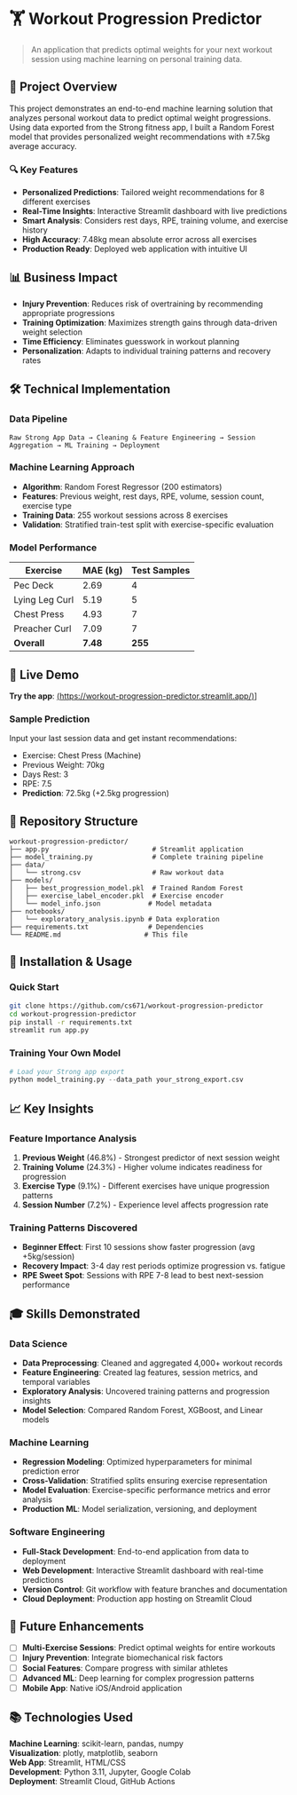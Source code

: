 # 🏋️ Workout Progression Predictor

> An application that predicts optimal weights for your next workout session using machine learning on personal training data.

## 🎯 Project Overview

This project demonstrates an end-to-end machine learning solution that analyzes personal workout data to predict optimal weight progressions. Using data exported from the Strong fitness app, I built a Random Forest model that provides personalized weight recommendations with ±7.5kg average accuracy.

### 🔍 Key Features
- **Personalized Predictions**: Tailored weight recommendations for 8 different exercises
- **Real-Time Insights**: Interactive Streamlit dashboard with live predictions  
- **Smart Analysis**: Considers rest days, RPE, training volume, and exercise history
- **High Accuracy**: 7.48kg mean absolute error across all exercises
- **Production Ready**: Deployed web application with intuitive UI

## 📊 Business Impact

- **Injury Prevention**: Reduces risk of overtraining by recommending appropriate progressions
- **Training Optimization**: Maximizes strength gains through data-driven weight selection
- **Time Efficiency**: Eliminates guesswork in workout planning
- **Personalization**: Adapts to individual training patterns and recovery rates

## 🛠️ Technical Implementation

### Data Pipeline
```
Raw Strong App Data → Cleaning & Feature Engineering → Session Aggregation → ML Training → Deployment
```

### Machine Learning Approach
- **Algorithm**: Random Forest Regressor (200 estimators)
- **Features**: Previous weight, rest days, RPE, volume, session count, exercise type
- **Training Data**: 255 workout sessions across 8 exercises
- **Validation**: Stratified train-test split with exercise-specific evaluation

### Model Performance
| Exercise | MAE (kg) | Test Samples |
|----------|----------|--------------|
| Pec Deck | 2.69 | 4 |
| Lying Leg Curl | 5.19 | 5 |
| Chest Press | 4.93 | 7 |
| Preacher Curl | 7.09 | 7 |
| **Overall** | **7.48** | **255** |

## 🚀 Live Demo

**Try the app**: [(https://workout-progression-predictor.streamlit.app/)](https://workout-progression-predictor2.streamlit.app/)]

### Sample Prediction
Input your last session data and get instant recommendations:
- Exercise: Chest Press (Machine)
- Previous Weight: 70kg
- Days Rest: 3
- RPE: 7.5
- **Prediction**: 72.5kg (+2.5kg progression)

## 📁 Repository Structure
```
workout-progression-predictor/
├── app.py                          # Streamlit application
├── model_training.py               # Complete training pipeline
├── data/
│   └── strong.csv                  # Raw workout data
├── models/
│   ├── best_progression_model.pkl  # Trained Random Forest
│   ├── exercise_label_encoder.pkl  # Exercise encoder
│   └── model_info.json            # Model metadata
├── notebooks/
│   └── exploratory_analysis.ipynb # Data exploration
├── requirements.txt               # Dependencies
└── README.md                     # This file
```

## 🔧 Installation & Usage

### Quick Start
```bash
git clone https://github.com/cs671/workout-progression-predictor
cd workout-progression-predictor
pip install -r requirements.txt
streamlit run app.py
```

### Training Your Own Model
```python
# Load your Strong app export
python model_training.py --data_path your_strong_export.csv
```

## 📈 Key Insights

### Feature Importance Analysis
1. **Previous Weight** (46.8%) - Strongest predictor of next session weight
2. **Training Volume** (24.3%) - Higher volume indicates readiness for progression  
3. **Exercise Type** (9.1%) - Different exercises have unique progression patterns
4. **Session Number** (7.2%) - Experience level affects progression rate

### Training Patterns Discovered
- **Beginner Effect**: First 10 sessions show faster progression (avg +5kg/session)
- **Recovery Impact**: 3-4 day rest periods optimize progression vs. fatigue
- **RPE Sweet Spot**: Sessions with RPE 7-8 lead to best next-session performance

## 🎓 Skills Demonstrated

### Data Science
- **Data Preprocessing**: Cleaned and aggregated 4,000+ workout records
- **Feature Engineering**: Created lag features, session metrics, and temporal variables
- **Exploratory Analysis**: Uncovered training patterns and progression insights
- **Model Selection**: Compared Random Forest, XGBoost, and Linear models

### Machine Learning
- **Regression Modeling**: Optimized hyperparameters for minimal prediction error
- **Cross-Validation**: Stratified splits ensuring exercise representation
- **Model Evaluation**: Exercise-specific performance metrics and error analysis
- **Production ML**: Model serialization, versioning, and deployment

### Software Engineering  
- **Full-Stack Development**: End-to-end application from data to deployment
- **Web Development**: Interactive Streamlit dashboard with real-time predictions
- **Version Control**: Git workflow with feature branches and documentation
- **Cloud Deployment**: Production app hosting on Streamlit Cloud

## 🔮 Future Enhancements

- [ ] **Multi-Exercise Sessions**: Predict optimal weights for entire workouts
- [ ] **Injury Prevention**: Integrate biomechanical risk factors
- [ ] **Social Features**: Compare progress with similar athletes
- [ ] **Advanced ML**: Deep learning for complex progression patterns
- [ ] **Mobile App**: Native iOS/Android application

## 📚 Technologies Used

**Machine Learning**: scikit-learn, pandas, numpy  
**Visualization**: plotly, matplotlib, seaborn  
**Web App**: Streamlit, HTML/CSS  
**Development**: Python 3.11, Jupyter, Google Colab  
**Deployment**: Streamlit Cloud, GitHub Actions  
